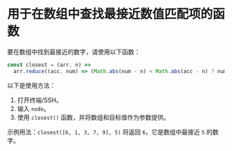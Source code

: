 # 用于在数组中查找最接近数值匹配项的函数

要在数组中找到最接近的数字，请使用以下函数：

```js
const closest = (arr, n) =>
  arr.reduce((acc, num) => (Math.abs(num - n) < Math.abs(acc - n) ? num : acc));
```

以下是使用方法：

1. 打开终端/SSH。
2. 输入 `node`。
3. 使用 `closest()` 函数，并将数组和目标值作为参数提供。

示例用法：`closest([6, 1, 3, 7, 9], 5)` 将返回 `6`，它是数组中最接近 `5` 的数字。
